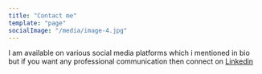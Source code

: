 ```yaml
---
title: "Contact me"
template: "page"
socialImage: "/media/image-4.jpg"
---
```


I am available on various social media platforms which i mentioned in bio but if you want any professional communication then connect on [Linkedin](https://www.linkedin.com/in/hardik-khanesa/)
